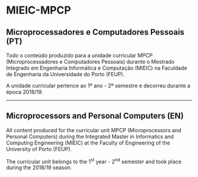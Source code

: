 # MIEIC-MPCP

## Microprocessadores e Computadores Pessoais (PT)
Todo o conteúdo produzido para a unidade curricular MPCP (Microprocessadores e Computadores Pessoais) durante o Mestrado Integrado em Engenharia Informática e Computação (MIEIC) na Faculdade de Engenharia da Universidade do Porto (FEUP).

A unidade curricular pertence ao 1º ano - 2º semestre e decorreu durante a época 2018/19.

-----

## Microprocessors and Personal Computers (EN)
All content produced for the curricular unit MPCP (Microprocessors and Personal Computers) during the Integrated Master in Informatics and Computing Engineering (MIEIC) at the Faculty of Engineering of the University of Porto (FEUP).

The curricular unit belongs to the 1<sup>st</sup> year - 2<sup>nd</sup> semester and took place during the 2018/19 season.
